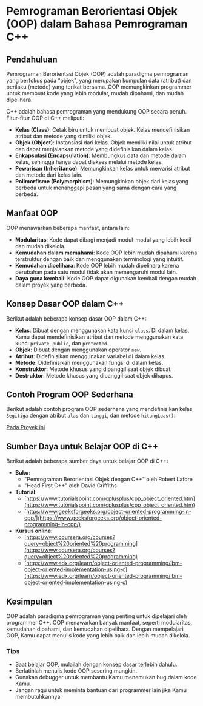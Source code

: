 # Pemrograman Berorientasi Objek (OOP) dalam Bahasa Pemrograman C++

## **Pendahuluan**

Pemrograman Berorientasi Objek (OOP) adalah paradigma pemrograman yang berfokus pada "objek", yang merupakan kumpulan data (atribut) dan perilaku (metode) yang terikat bersama. OOP memungkinkan programmer untuk membuat kode yang lebih modular, mudah dipahami, dan mudah dipelihara.

C++ adalah bahasa pemrograman yang mendukung OOP secara penuh. Fitur-fitur OOP di C++ meliputi:

* **Kelas (Class)**: Cetak biru untuk membuat objek. Kelas mendefinisikan atribut dan metode yang dimiliki objek.
* **Objek (Object)**: Instansiasi dari kelas. Objek memiliki nilai untuk atribut dan dapat menjalankan metode yang didefinisikan dalam kelas.
* **Enkapsulasi (Encapsulation)**: Membungkus data dan metode dalam kelas, sehingga hanya dapat diakses melalui metode kelas.
* **Pewarisan (Inheritance)**: Memungkinkan kelas untuk mewarisi atribut dan metode dari kelas lain.
* **Polimorfisme (Polymorphism)**: Memungkinkan objek dari kelas yang berbeda untuk menanggapi pesan yang sama dengan cara yang berbeda.

## **Manfaat OOP**

OOP menawarkan beberapa manfaat, antara lain:

* **Modularitas**: Kode dapat dibagi menjadi modul-modul yang lebih kecil dan mudah dikelola.
* **Kemudahan dalam memahami**: Kode OOP lebih mudah dipahami karena terstruktur dengan baik dan menggunakan terminologi yang intuitif.
* **Kemudahan dipelihara**: Kode OOP lebih mudah dipelihara karena perubahan pada satu modul tidak akan memengaruhi modul lain.
* **Daya guna kembali**: Kode OOP dapat digunakan kembali dengan mudah dalam proyek yang berbeda.

## **Konsep Dasar OOP dalam C++**

Berikut adalah beberapa konsep dasar OOP dalam C++:

* **Kelas**: Dibuat dengan menggunakan kata kunci `class`. Di dalam kelas, Kamu dapat mendefinisikan atribut dan metode menggunakan kata kunci `private`, `public`, dan `protected`.
* **Objek**: Dibuat dengan menggunakan operator `new`.
* **Atribut**: Didefinisikan menggunakan variabel di dalam kelas.
* **Metode**: Didefinisikan menggunakan fungsi di dalam kelas.
* **Konstruktor**: Metode khusus yang dipanggil saat objek dibuat.
* **Destruktor**: Metode khusus yang dipanggil saat objek dihapus.

## **Contoh Program OOP Sederhana**

Berikut adalah contoh program OOP sederhana yang mendefinisikan kelas `Segitiga` dengan atribut `alas` dan `tinggi`, dan metode `hitungLuas()`:

[Pada Proyek ini](main.cpp)

## **Sumber Daya untuk Belajar OOP di C++**

Berikut adalah beberapa sumber daya untuk belajar OOP di C++:

* **Buku**:
  * "Pemrograman Berorientasi Objek dengan C++" oleh Robert Lafore
  * "Head First C++" oleh David Griffiths
* **Tutorial**:
  * [https://www.tutorialspoint.com/cplusplus/cpp_object_oriented.htm](https://www.tutorialspoint.com/cplusplus/cpp_object_oriented.htm)
  * [https://www.geeksforgeeks.org/object-oriented-programming-in-cpp/](https://www.geeksforgeeks.org/object-oriented-programming-in-cpp/)
* **Kursus online**:
  * [https://www.coursera.org/courses?query=object%20oriented%20programming](https://www.coursera.org/courses?query=object%20oriented%20programming)
  * [https://www.edx.org/learn/object-oriented-programming/ibm-object-oriented-implementation-using-c](https://www.edx.org/learn/object-oriented-programming/ibm-object-oriented-implementation-using-c)

## **Kesimpulan**

OOP adalah paradigma pemrograman yang penting untuk dipelajari oleh programmer C++. OOP menawarkan banyak manfaat, seperti modularitas, kemudahan dipahami, dan kemudahan dipelihara. Dengan mempelajari OOP, Kamu dapat menulis kode yang lebih baik dan lebih mudah dikelola.

### **Tips**

* Saat belajar OOP, mulailah dengan konsep dasar terlebih dahulu.
* Berlatihlah menulis kode OOP sesering mungkin.
* Gunakan debugger untuk membantu Kamu menemukan bug dalam kode Kamu.
* Jangan ragu untuk meminta bantuan dari programmer lain jika Kamu membutuhkannya.
